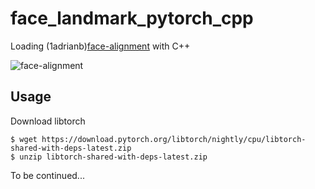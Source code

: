 # face_landmark_pytorch_cpp
Loading (1adrianb)[face-alignment](https://github.com/1adrianb/face-alignment) with C++

![face-alignment](https://github.com/1adrianb/face-alignment/raw/master/docs/images/face-alignment-adrian.gif)

## Usage
Download libtorch
```
$ wget https://download.pytorch.org/libtorch/nightly/cpu/libtorch-shared-with-deps-latest.zip
$ unzip libtorch-shared-with-deps-latest.zip
```
To be continued...
